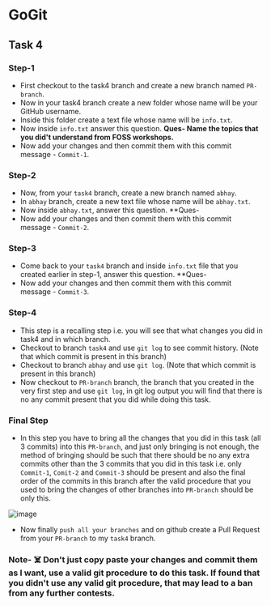 # GoGit
## Task 4
### Step-1
- First checkout to the task4 branch and create a new branch named `PR-branch`.
- Now in your task4 branch create a new folder whose name will be your GitHub username.
- Inside this folder create a text file whose name will be `info.txt`.
- Now inside `info.txt` answer this question. **Ques- Name the topics that you did't understand from FOSS workshops.**
- Now add your changes and then commit them with this commit message - `Commit-1`.

### Step-2
- Now, from your `task4` branch, create a new branch named `abhay`.
- In `abhay` branch, create a new text file whose name will be `abhay.txt`.
- Now inside `abhay.txt`, answer this question. **Ques- 
- Now add your changes and then commit them with this commit message - `Commit-2`.

### Step-3
- Come back to your `task4` branch and inside `info.txt` file that you created earlier in step-1, answer this question. **Ques- 
- Now add your changes and then commit them with this commit message - `Commit-3`.

### Step-4
- This step is a recalling step i.e. you will see that what changes you did in task4 and in which branch.
- Checkout to branch `task4` and use `git log` to see commit history. (Note that which commit is present in this branch)
- Checkout to branch `abhay` and use `git log`. (Note that which commit is present in this branch)
- Now checkout to `PR-branch` branch, the branch that you created in the very first step and use `git log`, in git log output you will find that there is no any commit present     that you did while doing this task.

### Final Step
- In this step you have to bring all the changes that you did in this task (all 3 commits) into this `PR-branch`, and just only bringing is not enough, the method of bringing should be such that there should be no any extra commits other than the 3 commits that you did in this task i.e. only `Commit-1`, `Comit-2` and `Commit-3` should be present and also the final order of the commits in this branch after the valid procedure that you used to bring the changes of other branches into `PR-branch` should be only this.

![image](https://user-images.githubusercontent.com/75938293/149640060-34879c00-1117-47b1-bcc6-44f4e80efb46.png)
- Now finally `push all your branches` and on github create a Pull Request from your `PR-branch` to my `task4` branch.

### Note- ☠️ Don't just copy paste your changes and commit them as I want, use a valid git procedure to do this task. If found that you didn't use any valid git procedure, that may lead to a ban from any further contests. 




